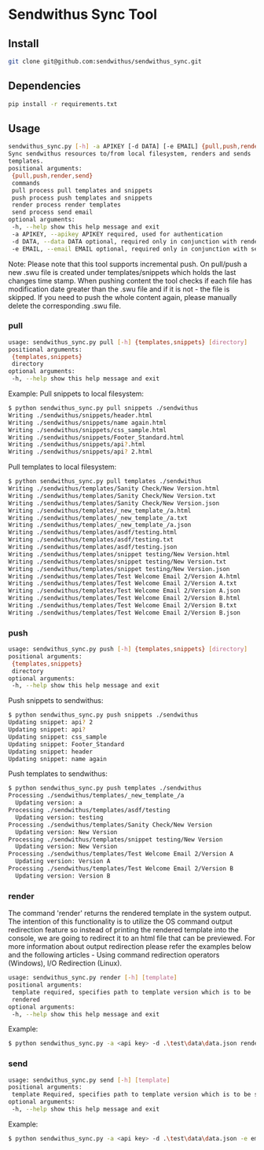 Sendwithus Sync Tool
===================

## Install

```sh
git clone git@github.com:sendwithus/sendwithus_sync.git
```

## Dependencies

```sh
pip install -r requirements.txt
```

## Usage

```sh
sendwithus_sync.py [-h] -a APIKEY [-d DATA] [-e EMAIL] {pull,push,render,send} ...
Sync sendwithus resources to/from local filesystem, renders and sends
templates.
positional arguments:
 {pull,push,render,send}
 commands
 pull process pull templates and snippets
 push process push templates and snippets
 render process render templates
 send process send email
optional arguments:
 -h, --help show this help message and exit
 -a APIKEY, --apikey APIKEY required, used for authentication
 -d DATA, --data DATA optional, required only in conjunction with render command, specifies a file containing data used for template rendering
 -e EMAIL, --email EMAIL optional, required only in conjunction with send command, specifies the email address to which the email will be sent to
```
Note: Please note that this tool supports incremental push. On pull/push 
a new .swu file is created under templates/snippets which holds the last changes 
time stamp. When pushing content the tool checks if each file has modification date 
greater than the .swu file and if it is not - the file is skipped. 
If you need to push the whole content again, please manually delete the corresponding .swu file.

### pull
```sh
usage: sendwithus_sync.py pull [-h] {templates,snippets} [directory]
positional arguments:
 {templates,snippets}
 directory
optional arguments:
 -h, --help show this help message and exit
```
Example:
Pull snippets to local filesystem:
```sh
$ python sendwithus_sync.py pull snippets ./sendwithus
Writing ./sendwithus/snippets/header.html
Writing ./sendwithus/snippets/name again.html
Writing ./sendwithus/snippets/css_sample.html
Writing ./sendwithus/snippets/Footer_Standard.html
Writing ./sendwithus/snippets/api?.html
Writing ./sendwithus/snippets/api? 2.html
```
Pull templates to local filesystem:
```sh
$ python sendwithus_sync.py pull templates ./sendwithus
Writing ./sendwithus/templates/Sanity Check/New Version.html
Writing ./sendwithus/templates/Sanity Check/New Version.txt
Writing ./sendwithus/templates/Sanity Check/New Version.json
Writing ./sendwithus/templates/_new_template_/a.html
Writing ./sendwithus/templates/_new_template_/a.txt
Writing ./sendwithus/templates/_new_template_/a.json
Writing ./sendwithus/templates/asdf/testing.html
Writing ./sendwithus/templates/asdf/testing.txt
Writing ./sendwithus/templates/asdf/testing.json
Writing ./sendwithus/templates/snippet testing/New Version.html
Writing ./sendwithus/templates/snippet testing/New Version.txt
Writing ./sendwithus/templates/snippet testing/New Version.json
Writing ./sendwithus/templates/Test Welcome Email 2/Version A.html
Writing ./sendwithus/templates/Test Welcome Email 2/Version A.txt
Writing ./sendwithus/templates/Test Welcome Email 2/Version A.json
Writing ./sendwithus/templates/Test Welcome Email 2/Version B.html
Writing ./sendwithus/templates/Test Welcome Email 2/Version B.txt
Writing ./sendwithus/templates/Test Welcome Email 2/Version B.json
```

### push
```sh
usage: sendwithus_sync.py push [-h] {templates,snippets} [directory]
positional arguments:
 {templates,snippets}
 directory
optional arguments:
 -h, --help show this help message and exit
```

Push snippets to sendwithus:
```sh
$ python sendwithus_sync.py push snippets ./sendwithus
Updating snippet: api? 2
Updating snippet: api?
Updating snippet: css_sample
Updating snippet: Footer_Standard
Updating snippet: header
Updating snippet: name again
```

Push templates to sendwithus:
```sh
$ python sendwithus_sync.py push templates ./sendwithus
Processing ./sendwithus/templates/_new_template_/a
  Updating version: a
Processing ./sendwithus/templates/asdf/testing
  Updating version: testing
Processing ./sendwithus/templates/Sanity Check/New Version
  Updating version: New Version
Processing ./sendwithus/templates/snippet testing/New Version
  Updating version: New Version
Processing ./sendwithus/templates/Test Welcome Email 2/Version A
  Updating version: Version A
Processing ./sendwithus/templates/Test Welcome Email 2/Version B
  Updating version: Version B
```

### render
The command 'render' returns the rendered template in the system output. The intention of this functionality is to utilize the OS command output redirection feature so instead of printing the rendered template into the console, we are going to redirect it to an html file that can be previewed. For more information about output redirection please refer the examples below and the following articles - Using command redirection operators (Windows), I/O Redirection (Linux).

```sh
usage: sendwithus_sync.py render [-h] [template]
positional arguments:
 template required, specifies path to template version which is to be
 rendered
optional arguments:
 -h, --help show this help message and exit
```
Example:
```sh
$ python sendwithus_sync.py -a <api key> -d .\test\data\data.json render .\src\templates\Template\Version1.html > .\test\output\Version1Email.html
```
### send
```sh
usage: sendwithus_sync.py send [-h] [template]
positional arguments:
 template Required, specifies path to template version which is to be sent. <template_name>/<template_version>.html
optional arguments:
 -h, --help show this help message and exit
```
Example:
```sh
$ python sendwithus_sync.py -a <api key> -d .\test\data\data.json -e email@example.com send .\src\templates\Template\Version1.html
```